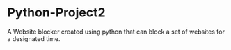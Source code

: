# Python-Project2
A Website blocker created using python that can block a set of websites for a designated time.
